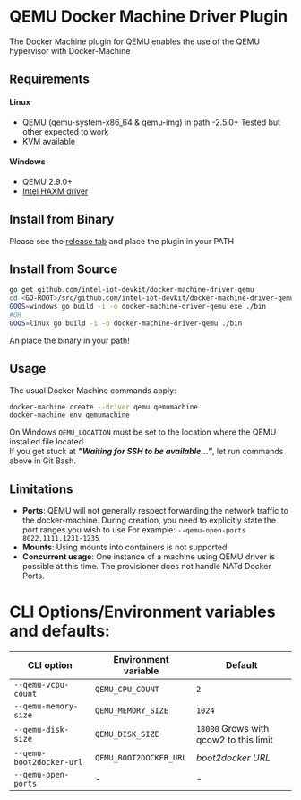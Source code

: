 # QEMU Docker Machine Driver Plugin
The Docker Machine plugin for QEMU enables the use of the QEMU hypervisor with Docker-Machine

## Requirements
#### Linux
* QEMU (qemu-system-x86_64 & qemu-img) in path -2.5.0+ Tested but other expected to work
* KVM available

#### Windows
* QEMU 2.9.0+
* [Intel HAXM driver](https://software.intel.com/en-us/android/articles/intel-hardware-accelerated-execution-manager)

## Install from Binary
Please see the [release tab](https://github.com/intel-iot-devkit/docker-machine-driver-qemu/releases) and place the plugin in your PATH

## Install from Source
```bash
go get github.com/intel-iot-devkit/docker-machine-driver-qemu
cd <GO-ROOT>/src/github.com/intel-iot-devkit/docker-machine-driver-qemu
GOOS=windows go build -i -o docker-machine-driver-qemu.exe ./bin
#OR
GOOS=linux go build -i -o docker-machine-driver-qemu ./bin
```
An place the binary in your path!

## Usage
The usual Docker Machine commands apply:
```bash
docker-machine create --driver qemu qemumachine
docker-machine env qemumachine
```
On Windows `QEMU_LOCATION` must be set to the location where the QEMU installed file located.  
If you get stuck at **_"Waiting for SSH to be available..."_**, let run commands above in Git Bash.

## Limitations
* **Ports**: QEMU will not generally respect forwarding the network traffic to the docker-machine.
During creation, you need to explicitly state the port ranges you wish to use
For example:
``` --qemu-open-ports 8022,1111,1231-1235 ```
* **Mounts**: Using mounts into containers is not supported.
* **Concurrent usage**: One instance of a machine using QEMU driver is possible at this time. The provisioner does not handle NATd Docker Ports.


# CLI Options/Environment variables and defaults:

| CLI option                        | Environment variable   | Default                                |
|-----------------------------------|------------------------|----------------------------------------|
| `--qemu-vcpu-count`               | `QEMU_CPU_COUNT`       | `2`                                    |
| `--qemu-memory-size`              | `QEMU_MEMORY_SIZE`     | `1024`                                 |
| `--qemu-disk-size`                | `QEMU_DISK_SIZE`       | `18000` Grows with qcow2 to this limit |
| `--qemu-boot2docker-url`          | `QEMU_BOOT2DOCKER_URL` | *boot2docker URL*                      |
| `--qemu-open-ports`               | -                      | -                                      |
